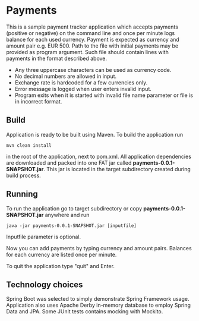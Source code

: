 # Payments

This is a sample payment tracker application which accepts payments (positive or negative) on the command line
and once per minute logs balance for each used currency. Payment is expected as currency and amount pair e.g. EUR 500.
Path to the file with initial payments may be provided as program argument. Such file should contain lines with payments
in the format described above.

 - Any three uppercase characters can be used as currency code.
 - No decimal numbers are allowed in input.
 - Exchange rate is hardcoded for a few currencies only.
 - Error message is logged when user enters invalid input.
 - Program exits when it is started with invalid file name parameter or file is in incorrect format.

## Build
Application is ready to be built using Maven. To build the application run
```
mvn clean install
```
in the root of the application, next to pom.xml. All application dependencies are downloaded and
packed into one FAT jar called **payments-0.0.1-SNAPSHOT.jar**.
This jar is located in the target subdirectory created during build process.

## Running
To run the application go to target subdirectory or copy **payments-0.0.1-SNAPSHOT.jar** anywhere
and run
```
java -jar payments-0.0.1-SNAPSHOT.jar [inputfile]
```
Inputfile parameter is optional.

Now you can add payments by typing currency and amount pairs.
Balances for each currency are listed once per minute.

To quit the application type "quit" and Enter.

## Technology choices
Spring Boot was selected to simply demonstrate Spring Framework usage. Application also uses
Apache Derby in-memory database to employ Spring Data and JPA. Some JUnit tests contains mocking with Mockito.
